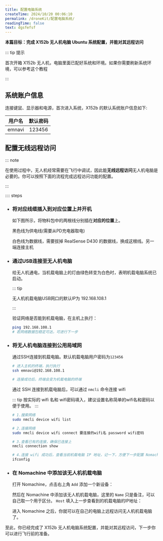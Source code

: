 ```yaml
---
title: 配置电脑系统
createTime: 2024/10/20 00:06:10
permalink: /droneKit/配置电脑系统/
readingTime: false
text: dgsfefsf
---
```


<!-- TODO(Derkai): 待更新一个开箱视频 -->
**本篇目标：完成 X152b 无人机电脑 Ubuntu 系统配置，并能对其远程访问**

::: tip 提示

首次开箱 X152b 无人机，电脑里面已配好系统和环境。如果你需要刷新系统环境，可以参考这个教程
<!-- TODO(Derkai): 烧录系统镜像教程 -->

:::

## 系统账户信息

连接键鼠、显示器和电源，首次进入系统，X152b 的默认系统账户信息如下:

| 用户名        | 默认密码        |
| ------------- |:-------------:|
| emnavi      | 123456 |


<!-- ## 如何畅快的使用：
需要进行代码编写时，使用 VSCode 进行 SSH 远程访问
需要进行代码执行或可视化查看时，使用 Nomachine 进行远程访问 -->
<!-- TODO(Derkai): 缺一张 VSCode 和 Nomachine 同时使用的图 -->

## 配置无线远程访问

::: note

在使用过程中，无人机经常需要在飞行中调试，因此能**无线远程访问**无人机电脑是必要的。你可以按照下面的流程完成远程访问功能的配置。

:::

:::: steps

- ### 将对应线缆插入到对应位置上并开机

    如下图所示，将物料包中的两根线分别插在**对应的位置**上。

    黑色线为供电线(需要从PD充电器取电)

    白色线为数据线，需要拔掉 RealSense D430 的数据线，换成这根线。另一端连接主机

    <ImageCard
    image="https://emnavi-doc-img.oss-cn-beijing.aliyuncs.com/emnavi_assets/intro/wiring.png"
    />

- ### 通过USB连接至无人机电脑

    给无人机通电，当机载电脑上的灯由绿色转变为白色时，表明机载电脑系统已启动。

    ::: tip

    无人机机载电脑USB网口的默认IP为 192.168.108.1

    :::

    验证网络是否能到机载电脑，在主机上执行：

    ``` bash
    ping 192.168.108.1
    # 若网络数据包稳定可达，可进行下一步
    ```

- ### 将无人机电脑连接到公用局域网

    通过SSH连接到机载电脑。默认机载电脑用户密码为`123456`
    ``` bash
    # 进入主机的终端，执行执行
    ssh emnavi@192.168.108.1

    # 连接成功后，终端会变为机载电脑的终端

    ```

    通过 SSH 连接到机载电脑后，可以通过 `nmcli` 命令连接 wifi

    ::: tip
    按实际的 wifi 名和 wifi密码填入，建议设置名称简单的wifi名和密码以便于使用。
    :::

    ``` bash
    # 1.搜索网络
    sudo nmcli device wifi list

    # 2.连接网络
    sudo nmcli device wifi connect 要连接的wifi名 password wifi密码

    # 3.查看已有的连接，确保已连接上
    nmcli connection show

    # 4.连接 wifi 成功后，查看当前机载电脑 IP 地址，记一下，方便下一步配置 Nomachine
    ifconfig
    ```

- ### 在 Nomachine 中添加该无人机机载电脑
    打开 Nomachine，点击右上角 `Add` 添加一个新设备：
    <ImageCard
    image="https://emnavi-doc-img.oss-cn-beijing.aliyuncs.com/emnavi_assets/intro/nomachine_step_1.png"/>

    然后在 Nomachine 中添加该无人机机载电脑，这里的 `Name` 只是备注，可以自己取一个用于区分。 `Host` 填入上一步查看到的机载电脑的IP地址：
    <ImageCard
    image="https://emnavi-doc-img.oss-cn-beijing.aliyuncs.com/emnavi_assets/intro/nomachine_step_2.png"/>

    <!-- TODO(Derkai):这里缺一张Nomachine输入用户名和密码的系统截图 -->
    
    <!-- TODO(Derkai):这里缺一张Nomachine连接成功之后的无人机系统截图 -->

    进入 Nomachine 之后，你就可以在自己的电脑上远程访问无人机机载电脑了。

至此，你已经完成了 X152b 无人机电脑系统配置，并能对其远程访问，下一步你可以进行飞行前的准备。